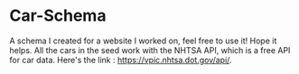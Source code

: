 # Car-Schema
A schema I created for a website I worked on, feel free to use it! Hope it helps. All the cars in the seed work with the NHTSA API, which is a free API for car data. Here's the link : https://vpic.nhtsa.dot.gov/api/.
